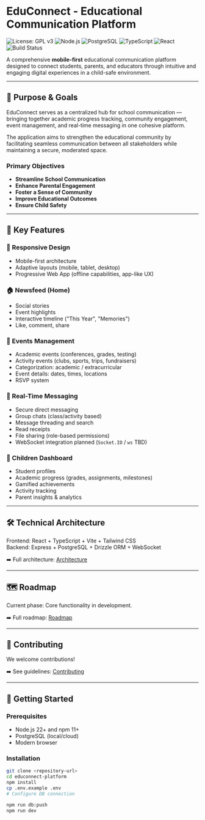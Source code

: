 # EduConnect - Educational Communication Platform

![License: GPL v3](https://img.shields.io/badge/License-GPLv3-blue.svg)
![Node.js](https://img.shields.io/badge/node-22%2B-brightgreen)
![PostgreSQL](https://img.shields.io/badge/database-PostgreSQL-blue)
![TypeScript](https://img.shields.io/badge/TypeScript-4.x-blue)
![React](https://img.shields.io/badge/React-18-blue)
![Build Status](https://img.shields.io/badge/build-passing-brightgreen)

A comprehensive **mobile-first** educational communication platform designed to connect students, parents, and educators through intuitive and engaging digital experiences in a child-safe environment.

---

## 🎯 Purpose & Goals

EduConnect serves as a centralized hub for school communication — bringing together academic progress tracking, community engagement, event management, and real-time messaging in one cohesive platform.

The application aims to strengthen the educational community by facilitating seamless communication between all stakeholders while maintaining a secure, moderated space.

### Primary Objectives

- **Streamline School Communication**
- **Enhance Parental Engagement**
- **Foster a Sense of Community**
- **Improve Educational Outcomes**
- **Ensure Child Safety**

---

## 🚀 Key Features

### 📱 Responsive Design

- Mobile-first architecture
- Adaptive layouts (mobile, tablet, desktop)
- Progressive Web App (offline capabilities, app-like UX)

### 🏠 Newsfeed (Home)

- Social stories
- Event highlights
- Interactive timeline ("This Year", "Memories")
- Like, comment, share

### 📅 Events Management

- Academic events (conferences, grades, testing)
- Activity events (clubs, sports, trips, fundraisers)
- Categorization: academic / extracurricular
- Event details: dates, times, locations
- RSVP system

### 💬 Real-Time Messaging

- Secure direct messaging
- Group chats (class/activity based)
- Message threading and search
- Read receipts
- File sharing (role-based permissions)
- WebSocket integration planned (`Socket.IO` / `ws` TBD)

### 👶 Children Dashboard

- Student profiles
- Academic progress (grades, assignments, milestones)
- Gamified achievements
- Activity tracking
- Parent insights & analytics

---

## 🛠 Technical Architecture

Frontend: React + TypeScript + Vite + Tailwind CSS  
Backend: Express + PostgreSQL + Drizzle ORM + WebSocket

➡️ Full architecture: [Architecture](./ARCHITECTURE.md)

---

## 🗺 Roadmap

Current phase: Core functionality in development.

➡️ Full roadmap: [Roadmap](./ROADMAP.md)

---

## 🤝 Contributing

We welcome contributions!

➡️ See guidelines: [Contributing](./CONTRIBUTING.md)

---

## 🔧 Getting Started

### Prerequisites

- Node.js 22+ and npm 11+
- PostgreSQL (local/cloud)
- Modern browser

### Installation

```bash
git clone <repository-url>
cd educonnect-platform
npm install
cp .env.example .env
# Configure DB connection

npm run db:push
npm run dev
